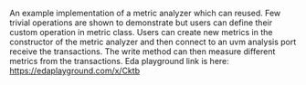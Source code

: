 An example implementation of a metric analyzer which can reused. Few trivial operations are shown to demonstrate but users can define their custom operation in metric class. 
Users can create new metrics in the constructor of the metric analyzer and then connect to an uvm analysis port receive the transactions. The write method can then measure different metrics from the transactions. 
Eda playground link is here: https://edaplayground.com/x/Cktb
